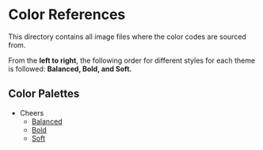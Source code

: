 # Color References

This directory contains all image files where the color codes are sourced from.

From the **left to right**, the following order for different styles for each theme is followed: **Balanced, Bold, and Soft.**


## Color Palettes
- Cheers
  - [Balanced](https://coolors.co/fac038-fbd06a-fcd988-fde6af-feecc3-333333-999999-cccccc-ffffff)
  - [Bold](https://coolors.co/1c1c1c-333333-fbc850)
  - [Soft](https://coolors.co/ffd166-ffe7ad-121212-ffffff)